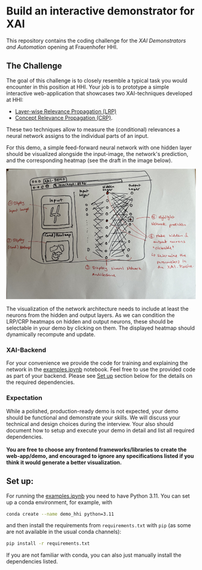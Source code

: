 # Build an interactive demonstrator for XAI
This repository contains the coding challenge for the *XAI Demonstrators and Automation* opening at Frauenhofer HHI.

## The Challenge
The goal of this challenge is to closely resemble a typical task you would encounter in this position at HHI.
Your job is to prototype a simple interactive web-application that showcases two XAI-techniques developed at HHI:
- [Layer-wise Relevance Propagation (LRP)](https://www.hhi.fraunhofer.de/en/departments/ai/technologies-and-solutions/layer-wise-relevance-propagation.html) 
- [Concept Relevance Propagation (CRP)](https://www.hhi.fraunhofer.de/en/departments/ai/technologies-and-solutions/concept-relevance-propagation.html).

These two techniques allow to measure the (conditional) relevances a neural network assigns to the individual parts of an input. 


For this demo, a simple feed-forward neural network with one hidden layer should be visualized alongside the input-image, 
the network's prediction, and the corresponding heatmap (see the draft in the image below). 

<img src="imgs/thing_that_your_boss_sketched_in_30_seconds_in_a_meeting.jpg" alt="Demo-Draft" width="800"> 

The visualization of the network architecture needs to include at least the neurons from the hidden and output layers. As we can condition the LRP/CRP heatmaps on hidden and output neurons, these should be selectable in your demo by clicking on them. The displayed heatmap should dynamically recompute and update.

### XAI-Backend
For your convenience we provide the code for training and explaining the network in the [examples.ipynb](./examples.ipynb) notebook.
Feel free to use the provided code as part of your backend. Please see [Set up](#set-up:) section below for the details on the required dependencies.

### Expectation
While a polished, production-ready demo is not expected, your demo should be functional and demonstrate your skills. We will discuss your technical and design choices during the interview. Your also should document how to setup and execute your demo in detail and list all required dependencies.
<br><br>
**You are free to choose any frontend frameworks/libraries to create the web-app/demo, and encouraged to ignore any specifications listed if you think it would generate a better visualization.**


## Set up:

For running the [examples.ipynb](./examples.ipynb) you need to have Python 3.11. You can set up a conda environment, for example, with
```bash
conda create --name demo_hhi python=3.11
```

and then install the requirements from `requirements.txt` with `pip` (as some are not available in the usual conda channels):
```bash
pip install -r requirements.txt
```

If you are not familiar with conda, you can also just manually install the dependencies listed.


